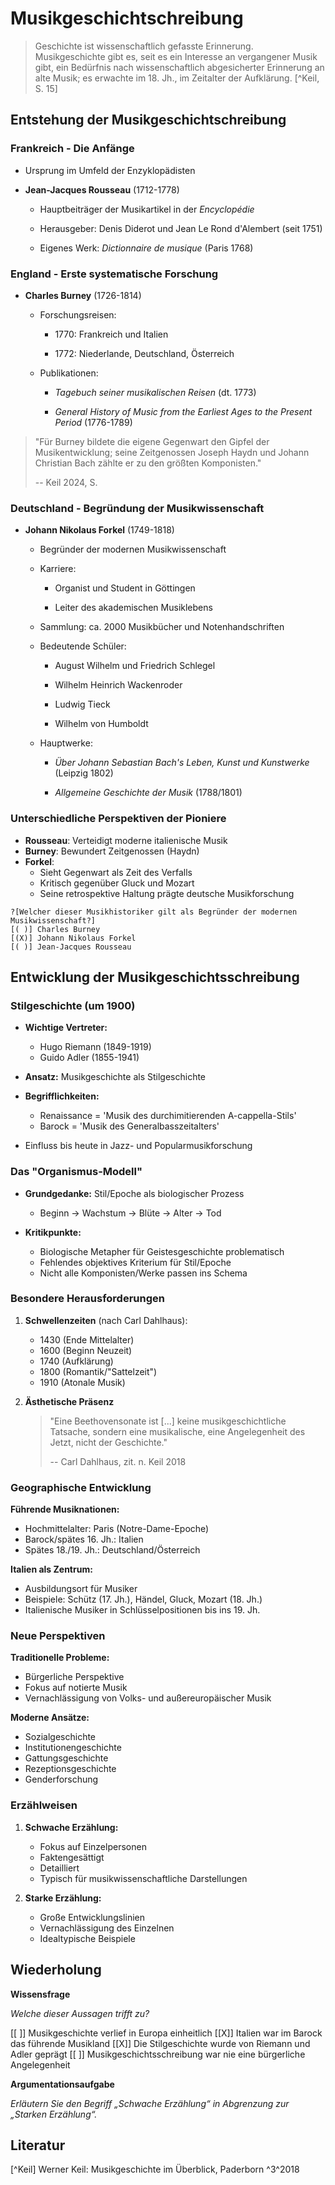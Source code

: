 <!--
author: Dennis Ried
email: dennis.ried@musikwiss.uni-halle.de
version: 1.0.0
language: de
narrator: Deutsch Female
comment: Probleme der Musikgeschichtsschreibung (Sitzung 1)
import: https://gitlab.informatik.uni-halle.de/muwi/vl-mugesch-i/-/raw/main/config.md
        https://raw.githubusercontent.com/LiaTemplates/citations/main/README.md
        https://gitlab.informatik.uni-halle.de/muwi/vl-mugesch-i/-/raw/main/style.css
-->

# Musikgeschichtschreibung

> Geschichte ist wissenschaftlich gefasste Erinnerung. Musikgeschichte gibt es, seit es ein Interesse an vergangener Musik gibt, ein Bedürfnis nach wissenschaftlich abgesicherter Erinnerung an alte Musik; es erwachte im 18. Jh., im Zeitalter der Aufklärung. [^Keil, S. 15]

## Entstehung der Musikgeschichtschreibung

### Frankreich - Die Anfänge

* Ursprung im Umfeld der Enzyklopädisten

* **Jean-Jacques Rousseau** (1712-1778)

  * Hauptbeiträger der Musikartikel in der _Encyclopédie_

  * Herausgeber: Denis Diderot und Jean Le Rond d'Alembert (seit 1751)

  * Eigenes Werk: _Dictionnaire de musique_ (Paris 1768)

### England - Erste systematische Forschung

* **Charles Burney** (1726-1814)

  * Forschungsreisen:

    - 1770: Frankreich und Italien

    - 1772: Niederlande, Deutschland, Österreich

  * Publikationen:

    - _Tagebuch seiner musikalischen Reisen_ (dt. 1773)

    - _General History of Music from the Earliest Ages to the Present Period_ (1776-1789)

> "Für Burney bildete die eigene Gegenwart den Gipfel der Musikentwicklung; seine Zeitgenossen Joseph Haydn und Johann Christian Bach zählte er zu den größten Komponisten."
>
> -- Keil 2024, S. 

### Deutschland - Begründung der Musikwissenschaft

* **Johann Nikolaus Forkel** (1749-1818)

  * Begründer der modernen Musikwissenschaft

  * Karriere:

    - Organist und Student in Göttingen

    - Leiter des akademischen Musiklebens

  * Sammlung: ca. 2000 Musikbücher und Notenhandschriften

  * Bedeutende Schüler:

    - August Wilhelm und Friedrich Schlegel

    - Wilhelm Heinrich Wackenroder

    - Ludwig Tieck

    - Wilhelm von Humboldt

  * Hauptwerke:

    - _Über Johann Sebastian Bach's Leben, Kunst und Kunstwerke_ (Leipzig 1802)

    - _Allgemeine Geschichte der Musik_ (1788/1801)

### Unterschiedliche Perspektiven der Pioniere

* **Rousseau**: Verteidigt moderne italienische Musik
* **Burney**: Bewundert Zeitgenossen (Haydn)
* **Forkel**: 
  - Sieht Gegenwart als Zeit des Verfalls
  - Kritisch gegenüber Gluck und Mozart
  - Seine retrospektive Haltung prägte deutsche Musikforschung

```
?[Welcher dieser Musikhistoriker gilt als Begründer der modernen Musikwissenschaft?]
[( )] Charles Burney
[(X)] Johann Nikolaus Forkel
[( )] Jean-Jacques Rousseau
```

## Entwicklung der Musikgeschichtsschreibung

### Stilgeschichte (um 1900)

* **Wichtige Vertreter:**

  * Hugo Riemann (1849-1919)
  * Guido Adler (1855-1941)
* **Ansatz:** Musikgeschichte als Stilgeschichte
* **Begrifflichkeiten:**

  * Renaissance = 'Musik des durchimitierenden A-cappella-Stils'
  * Barock = 'Musik des Generalbasszeitalters'
* Einfluss bis heute in Jazz- und Popularmusikforschung

### Das "Organismus-Modell"

* **Grundgedanke:** Stil/Epoche als biologischer Prozess

  * Beginn → Wachstum → Blüte → Alter → Tod
* **Kritikpunkte:**

  * Biologische Metapher für Geistesgeschichte problematisch
  * Fehlendes objektives Kriterium für Stil/Epoche
  * Nicht alle Komponisten/Werke passen ins Schema

### Besondere Herausforderungen

1. **Schwellenzeiten** (nach Carl Dahlhaus):

   * 1430 (Ende Mittelalter)
   * 1600 (Beginn Neuzeit)
   * 1740 (Aufklärung)
   * 1800 (Romantik/"Sattelzeit")
   * 1910 (Atonale Musik)

2. **Ästhetische Präsenz**

   > "Eine Beethovensonate ist [...] keine musikgeschichtliche Tatsache, sondern eine musikalische, eine Angelegenheit des Jetzt, nicht der Geschichte."
   >
   > -- Carl Dahlhaus, zit. n. Keil 2018

### Geographische Entwicklung

**Führende Musiknationen:**

* Hochmittelalter: Paris (Notre-Dame-Epoche)
* Barock/spätes 16. Jh.: Italien
* Spätes 18./19. Jh.: Deutschland/Österreich

**Italien als Zentrum:**

* Ausbildungsort für Musiker
* Beispiele: Schütz (17. Jh.), Händel, Gluck, Mozart (18. Jh.)
* Italienische Musiker in Schlüsselpositionen bis ins 19. Jh.

### Neue Perspektiven

**Traditionelle Probleme:**

* Bürgerliche Perspektive
* Fokus auf notierte Musik
* Vernachlässigung von Volks- und außereuropäischer Musik

**Moderne Ansätze:**

* Sozialgeschichte
* Institutionengeschichte
* Gattungsgeschichte
* Rezeptionsgeschichte
* Genderforschung

### Erzählweisen

1. **Schwache Erzählung:**

   * Fokus auf Einzelpersonen
   * Faktengesättigt
   * Detailliert
   * Typisch für musikwissenschaftliche Darstellungen

2. **Starke Erzählung:**

   * Große Entwicklungslinien
   * Vernachlässigung des Einzelnen
   * Idealtypische Beispiele

## Wiederholung

**Wissensfrage**

_Welche dieser Aussagen trifft zu?_

[[ ]] Musikgeschichte verlief in Europa einheitlich
[[X]] Italien war im Barock das führende Musikland
[[X]] Die Stilgeschichte wurde von Riemann und Adler geprägt
[[ ]] Musikgeschichtsschreibung war nie eine bürgerliche Angelegenheit

**Argumentationsaufgabe**

_Erläutern Sie den Begriff „Schwache Erzählung“ in Abgrenzung zur „Starken Erzählung“._

## Literatur

[^Keil] Werner Keil: Musikgeschichte im Überblick, Paderborn ^3^2018